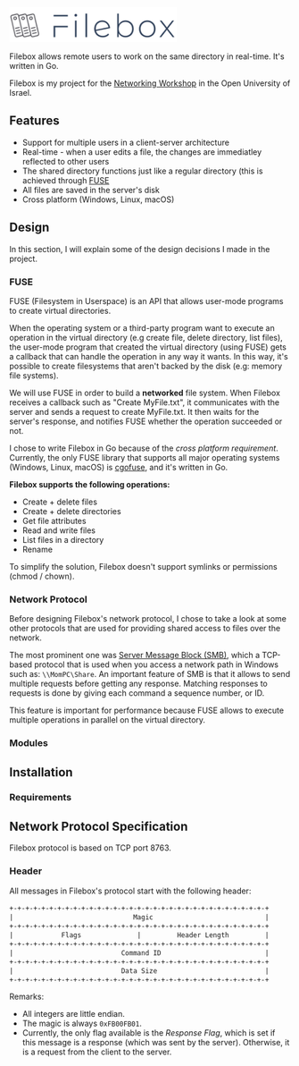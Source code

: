 <img src="docs/logo.png" width="300">

Filebox allows remote users to work on the same directory in real-time. It's written in Go.

Filebox is my project for the [Networking Workshop](https://www.openu.ac.il/courses/20588.htm) in the Open University of Israel.

## Features

* Support for multiple users in a client-server architecture
* Real-time - when a user edits a file, the changes are immediatley reflected to other users 
* The shared directory functions just like a regular directory (this is achieved through [FUSE](https://en.wikipedia.org/wiki/Filesystem_in_Userspace)
* All files are saved in the server's disk
* Cross platform (Windows, Linux, macOS)

## Design

In this section, I will explain some of the design decisions I made in the project.

### FUSE

FUSE (Filesystem in Userspace) is an API that allows user-mode programs to create virtual directories. 

When the operating system or a third-party program want to execute an operation in the virtual directory (e.g create file, delete directory, list files), the user-mode program that created the virtual directory (using FUSE) gets a callback that can handle the operation in any way it wants. In this way, it's possible to create filesystems that aren't backed by the disk (e.g: memory file systems). 

We will use FUSE in order to build a **networked** file system. When Filebox receives a callback such as "Create MyFile.txt", it communicates with the server and sends a request to create MyFile.txt. It then waits for the server's response, and notifies FUSE whether the operation succeeded or not.

I chose to write Filebox in Go because of the *cross platform requirement*. Currently, the only FUSE library that supports all major operating systems (Windows, Linux, macOS) is [cgofuse](https://github.com/billziss-gh/cgofuse), and it's written in Go. 

**Filebox supports the following operations:**

* Create + delete files
* Create + delete directories
* Get file attributes
* Read and write files 
* List files in a directory
* Rename

To simplify the solution, Filebox doesn't support symlinks or permissions (chmod / chown). 

### Network Protocol

Before designing Filebox's network protocol, I chose to take a look at some other protocols that are used for providing shared access to files over the network. 

The most prominent one was [Server Message Block (SMB)](https://wiki.wireshark.org/SMB2), which a TCP-based protocol that is used when you access a network path in Windows such as: `\\MomPC\Share`. An important feature of SMB is that it allows to send multiple requests before getting any response. Matching responses to requests is done by giving each command a sequence number, or ID.

This feature is important for performance because FUSE allows to execute multiple operations in parallel on the virtual directory.  

### Modules

## Installation

### Requirements

## Network Protocol Specification

Filebox protocol is based on TCP port 8763.

### Header

All messages in Filebox's protocol start with the following header:

    +-+-+-+-+-+-+-+-+-+-+-+-+-+-+-+-+-+-+-+-+-+-+-+-+-+-+-+-+-+-+-+-+
    |                              Magic                            |
    +-+-+-+-+-+-+-+-+-+-+-+-+-+-+-+-+-+-+-+-+-+-+-+-+-+-+-+-+-+-+-+-+
    |            Flags              |         Header Length         |
    +-+-+-+-+-+-+-+-+-+-+-+-+-+-+-+-+-+-+-+-+-+-+-+-+-+-+-+-+-+-+-+-+
    |                           Command ID                          |
    +-+-+-+-+-+-+-+-+-+-+-+-+-+-+-+-+-+-+-+-+-+-+-+-+-+-+-+-+-+-+-+-+
    |                           Data Size                           |
    +-+-+-+-+-+-+-+-+-+-+-+-+-+-+-+-+-+-+-+-+-+-+-+-+-+-+-+-+-+-+-+-+


Remarks:
 * All integers are little endian.
 * The magic is always `0xFB00FB01`. 
 * Currently, the only flag available is the *Response Flag*, which is set if this message is a response (which was sent by the server). Otherwise, it is a request from the client to the server.
